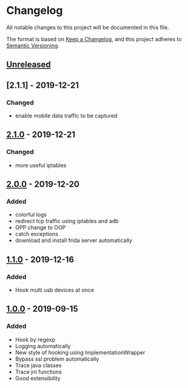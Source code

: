 # Changelog
All notable changes to this project will be documented in this file.

The format is based on [Keep a Changelog](https://keepachangelog.com/en/1.0.0/),
and this project adheres to [Semantic Versioning](https://semver.org/spec/v2.0.0.html).

## [Unreleased]

## [2.1.1] - 2019-12-21

### Changed

- enable mobile data traffic to be captured



## [2.1.0] - 2019-12-21

### Changed

- more useful iptables



## [2.0.0] - 2019-12-20

### Added

- colorful logs
- redirect tcp traffic using iptables and adb
- OPP change to OOP
- catch exceptions
- download and install frida server automatically



## [1.1.0] - 2019-12-16

### Added

- Hook multi usb devices at once



## [1.0.0] - 2019-09-15
### Added
- Hook by regexp
- Logging automatically
- New style of hooking using ImplementationWrapper
- Bypass ssl problem automatically
- Trace java classes
- Trace jni functions
- Good extensibility

[Unreleased]: https://github.com/Margular/frida-skeleton/compare/v2.1.0...HEAD
[2.1.0]: https://github.com/Margular/frida-skeleton/compare/v2.0.0...v2.1.0
[2.0.0]: https://github.com/Margular/frida-skeleton/compare/v1.1.0...v2.0.0
[1.1.0]: https://github.com/Margular/frida-skeleton/compare/v1.0.0...v1.1.0
[1.0.0]: https://github.com/Margular/frida-skeleton/releases/tag/v1.0.0

